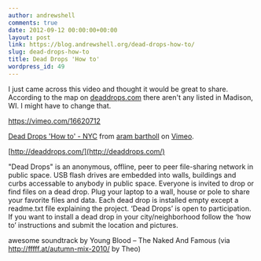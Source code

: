 ```yaml
---
author: andrewshell
comments: true
date: 2012-09-12 00:00:00+00:00
layout: post
link: https://blog.andrewshell.org/dead-drops-how-to/
slug: dead-drops-how-to
title: Dead Drops 'How to'
wordpress_id: 49
---
```


I just came across this video and thought it would be great to share. According to the map on [deaddrops.com](http://deaddrops.com/) there aren't any listed in Madison, WI. I might have to change that.

https://vimeo.com/16620712

[Dead Drops 'How to' - NYC](http://vimeo.com/16620712) from [aram bartholl](http://vimeo.com/agoasi) on [Vimeo](http://vimeo.com).

[http://deaddrops.com/](http://deaddrops.com/)

"Dead Drops" is an anonymous, offline, peer to peer file-sharing network in public space. USB flash drives are embedded into walls, buildings and curbs accessable to anybody in public space. Everyone is invited to drop or find files on a dead drop. Plug your laptop to a wall, house or pole to share your favorite files and data. Each dead drop is installed empty except a readme.txt file explaining the project. ‘Dead Drops’ is open to participation. If you want to install a dead drop in your city/neighborhood follow the ‘how to’ instructions and submit the location and pictures.

awesome soundtrack by
Young Blood – The Naked And Famous
(via http://fffff.at/autumn-mix-2010/ by Theo)
